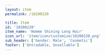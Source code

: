 ```yaml
---
layout: item
permalink: /10200220

title: Item
id: '10200220'
item_name: 'Homme Shining Long Hair'
icon_url: 'item/icon/customize/10200220.png'
sub_header: ['Gender: Male', 'Cosmetic']
footer: ['Untradable, Unsellable']
---
```

